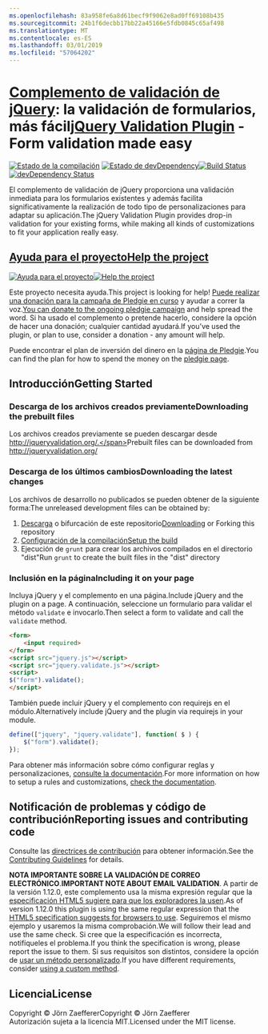 ```yaml
---
ms.openlocfilehash: 83a958fe6a8d61becf9f9062e8ad0ff69108b435
ms.sourcegitcommit: 24b1f6decbb17bb22a45166e5fdb0845c65af498
ms.translationtype: MT
ms.contentlocale: es-ES
ms.lasthandoff: 03/01/2019
ms.locfileid: "57064202"
---
```

<a name="jquery-validation-pluginhttpjqueryvalidationorg---form-validation-made-easy"></a><span data-ttu-id="7b3cf-101">[Complemento de validación de jQuery](http://jqueryvalidation.org/): la validación de formularios, más fácil</span><span class="sxs-lookup"><span data-stu-id="7b3cf-101">[jQuery Validation Plugin](http://jqueryvalidation.org/) - Form validation made easy</span></span>
================================

<span data-ttu-id="7b3cf-102">[![Estado de la compilación](https://secure.travis-ci.org/jzaefferer/jquery-validation.png)](http://travis-ci.org/jzaefferer/jquery-validation)
[![Estado de devDependency](https://david-dm.org/jzaefferer/jquery-validation/dev-status.png?theme=shields.io)](https://david-dm.org/jzaefferer/jquery-validation#info=devDependencies)</span><span class="sxs-lookup"><span data-stu-id="7b3cf-102">[![Build Status](https://secure.travis-ci.org/jzaefferer/jquery-validation.png)](http://travis-ci.org/jzaefferer/jquery-validation)
[![devDependency Status](https://david-dm.org/jzaefferer/jquery-validation/dev-status.png?theme=shields.io)](https://david-dm.org/jzaefferer/jquery-validation#info=devDependencies)</span></span>

<span data-ttu-id="7b3cf-103">El complemento de validación de jQuery proporciona una validación inmediata para los formularios existentes y además facilita significativamente la realización de todo tipo de personalizaciones para adaptar su aplicación.</span><span class="sxs-lookup"><span data-stu-id="7b3cf-103">The jQuery Validation Plugin provides drop-in validation for your existing forms, while making all kinds of customizations to fit your application really easy.</span></span>

## <a name="help-the-projecthttppledgiecomcampaigns18159"></a>[<span data-ttu-id="7b3cf-104">Ayuda para el proyecto</span><span class="sxs-lookup"><span data-stu-id="7b3cf-104">Help the project</span></span>](http://pledgie.com/campaigns/18159)

<span data-ttu-id="7b3cf-105">[![Ayuda para el proyecto](http://www.pledgie.com/campaigns/18159.png?skin_name=chrome)](http://pledgie.com/campaigns/18159)</span><span class="sxs-lookup"><span data-stu-id="7b3cf-105">[![Help the project](http://www.pledgie.com/campaigns/18159.png?skin_name=chrome)](http://pledgie.com/campaigns/18159)</span></span>

<span data-ttu-id="7b3cf-106">Este proyecto necesita ayuda.</span><span class="sxs-lookup"><span data-stu-id="7b3cf-106">This project is looking for help!</span></span> <span data-ttu-id="7b3cf-107">[Puede realizar una donación para la campaña de Pledgie en curso](http://pledgie.com/campaigns/18159) y ayudar a correr la voz.</span><span class="sxs-lookup"><span data-stu-id="7b3cf-107">[You can donate to the ongoing pledgie campaign](http://pledgie.com/campaigns/18159) and help spread the word.</span></span> <span data-ttu-id="7b3cf-108">Si ha usado el complemento o pretende hacerlo, considere la opción de hacer una donación; cualquier cantidad ayudará.</span><span class="sxs-lookup"><span data-stu-id="7b3cf-108">If you've used the plugin, or plan to use, consider a donation - any amount will help.</span></span>

<span data-ttu-id="7b3cf-109">Puede encontrar el plan de inversión del dinero en la [página de Pledgie](http://pledgie.com/campaigns/18159).</span><span class="sxs-lookup"><span data-stu-id="7b3cf-109">You can find the plan for how to spend the money on the [pledgie page](http://pledgie.com/campaigns/18159).</span></span>

## <a name="getting-started"></a><span data-ttu-id="7b3cf-110">Introducción</span><span class="sxs-lookup"><span data-stu-id="7b3cf-110">Getting Started</span></span>

### <a name="downloading-the-prebuilt-files"></a><span data-ttu-id="7b3cf-111">Descarga de los archivos creados previamente</span><span class="sxs-lookup"><span data-stu-id="7b3cf-111">Downloading the prebuilt files</span></span>

<span data-ttu-id="7b3cf-112">Los archivos creados previamente se pueden descargar desde http://jqueryvalidation.org/.</span><span class="sxs-lookup"><span data-stu-id="7b3cf-112">Prebuilt files can be downloaded from http://jqueryvalidation.org/</span></span>

### <a name="downloading-the-latest-changes"></a><span data-ttu-id="7b3cf-113">Descarga de los últimos cambios</span><span class="sxs-lookup"><span data-stu-id="7b3cf-113">Downloading the latest changes</span></span>

<span data-ttu-id="7b3cf-114">Los archivos de desarrollo no publicados se pueden obtener de la siguiente forma:</span><span class="sxs-lookup"><span data-stu-id="7b3cf-114">The unreleased development files can be obtained by:</span></span>

 1. <span data-ttu-id="7b3cf-115">[Descarga](https://github.com/jzaefferer/jquery-validation/archive/master.zip) o bifurcación de este repositorio</span><span class="sxs-lookup"><span data-stu-id="7b3cf-115">[Downloading](https://github.com/jzaefferer/jquery-validation/archive/master.zip) or Forking this repository</span></span>
 2. [<span data-ttu-id="7b3cf-116">Configuración de la compilación</span><span class="sxs-lookup"><span data-stu-id="7b3cf-116">Setup the build</span></span>](CONTRIBUTING.md#build-setup)
 3. <span data-ttu-id="7b3cf-117">Ejecución de `grunt` para crear los archivos compilados en el directorio "dist"</span><span class="sxs-lookup"><span data-stu-id="7b3cf-117">Run `grunt` to create the built files in the "dist" directory</span></span>

### <a name="including-it-on-your-page"></a><span data-ttu-id="7b3cf-118">Inclusión en la página</span><span class="sxs-lookup"><span data-stu-id="7b3cf-118">Including it on your page</span></span>

<span data-ttu-id="7b3cf-119">Incluya jQuery y el complemento en una página.</span><span class="sxs-lookup"><span data-stu-id="7b3cf-119">Include jQuery and the plugin on a page.</span></span> <span data-ttu-id="7b3cf-120">A continuación, seleccione un formulario para validar el método `validate` e invocarlo.</span><span class="sxs-lookup"><span data-stu-id="7b3cf-120">Then select a form to validate and call the `validate` method.</span></span>

```html
<form>
    <input required>
</form>
<script src="jquery.js"></script>
<script src="jquery.validate.js"></script>
<script>
$("form").validate();
</script>
```

<span data-ttu-id="7b3cf-121">También puede incluir jQuery y el complemento con requirejs en el módulo.</span><span class="sxs-lookup"><span data-stu-id="7b3cf-121">Alternatively include jQuery and the plugin via requirejs in your module.</span></span>

```js
define(["jquery", "jquery.validate"], function( $ ) {
    $("form").validate();
});
```

<span data-ttu-id="7b3cf-122">Para obtener más información sobre cómo configurar reglas y personalizaciones, [consulte la documentación](http://jqueryvalidation.org/documentation/).</span><span class="sxs-lookup"><span data-stu-id="7b3cf-122">For more information on how to setup a rules and customizations, [check the documentation](http://jqueryvalidation.org/documentation/).</span></span>

## <a name="reporting-issues-and-contributing-code"></a><span data-ttu-id="7b3cf-123">Notificación de problemas y código de contribución</span><span class="sxs-lookup"><span data-stu-id="7b3cf-123">Reporting issues and contributing code</span></span>

<span data-ttu-id="7b3cf-124">Consulte las [directrices de contribución](CONTRIBUTING.md) para obtener información.</span><span class="sxs-lookup"><span data-stu-id="7b3cf-124">See the [Contributing Guidelines](CONTRIBUTING.md) for details.</span></span>

<span data-ttu-id="7b3cf-125">**NOTA IMPORTANTE SOBRE LA VALIDACIÓN DE CORREO ELECTRÓNICO**.</span><span class="sxs-lookup"><span data-stu-id="7b3cf-125">**IMPORTANT NOTE ABOUT EMAIL VALIDATION**.</span></span> <span data-ttu-id="7b3cf-126">A partir de la versión 1.12.0, este complemento usa la misma expresión regular que la [especificación HTML5 sugiere para que los exploradores la usen](https://html.spec.whatwg.org/multipage/forms.html#valid-e-mail-address).</span><span class="sxs-lookup"><span data-stu-id="7b3cf-126">As of version 1.12.0 this plugin is using the same regular expression that the [HTML5 specification suggests for browsers to use](https://html.spec.whatwg.org/multipage/forms.html#valid-e-mail-address).</span></span> <span data-ttu-id="7b3cf-127">Seguiremos el mismo ejemplo y usaremos la misma comprobación.</span><span class="sxs-lookup"><span data-stu-id="7b3cf-127">We will follow their lead and use the same check.</span></span> <span data-ttu-id="7b3cf-128">Si cree que la especificación es incorrecta, notifíqueles el problema.</span><span class="sxs-lookup"><span data-stu-id="7b3cf-128">If you think the specification is wrong, please report the issue to them.</span></span> <span data-ttu-id="7b3cf-129">Si sus requisitos son distintos, considere la opción de [usar un método personalizado](http://jqueryvalidation.org/jQuery.validator.addMethod/).</span><span class="sxs-lookup"><span data-stu-id="7b3cf-129">If you have different requirements, consider [using a custom method](http://jqueryvalidation.org/jQuery.validator.addMethod/).</span></span>

## <a name="license"></a><span data-ttu-id="7b3cf-130">Licencia</span><span class="sxs-lookup"><span data-stu-id="7b3cf-130">License</span></span>
<span data-ttu-id="7b3cf-131">Copyright &copy; Jörn Zaefferer</span><span class="sxs-lookup"><span data-stu-id="7b3cf-131">Copyright &copy; Jörn Zaefferer</span></span><br>
<span data-ttu-id="7b3cf-132">Autorización sujeta a la licencia MIT.</span><span class="sxs-lookup"><span data-stu-id="7b3cf-132">Licensed under the MIT license.</span></span>
